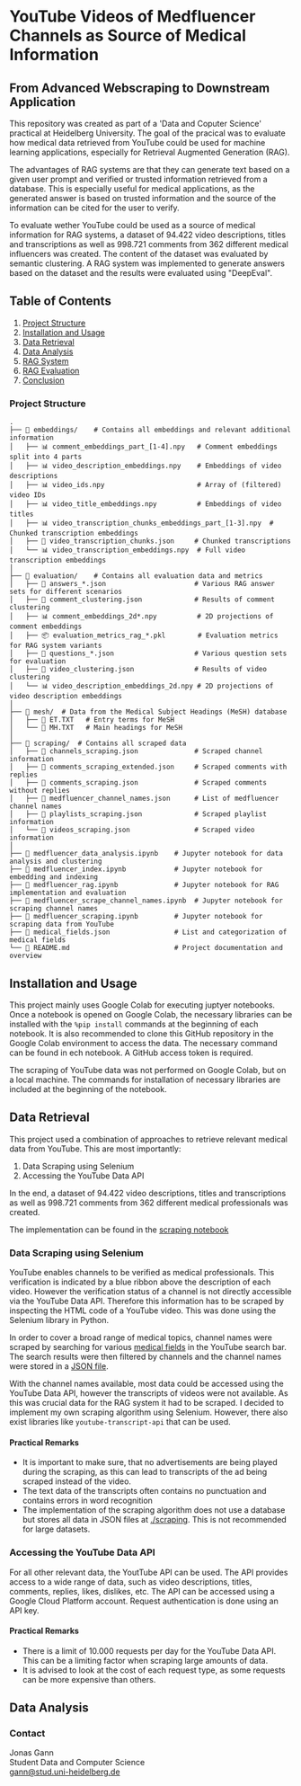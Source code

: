 # YouTube Videos of Medfluencer Channels as Source of Medical Information

## From Advanced Webscraping to Downstream Application

This repository was created as part of a 'Data and Coputer Science' practical at Heidelberg University. The goal of the pracical was to evaluate how medical data retrieved from YouTube could be used for machine learning applications, especially for Retrieval Augmented Generation (RAG).

The advantages of RAG systems are that they can generate text based on a given user prompt and verified or trusted information retrieved from a database. This is especially useful for medical applications, as the generated answer is based on trusted information and the source of the information can be cited for the user to verify.

To evaluate wether YouTube could be used as a source of medical information for RAG systems, a dataset of 94.422 video descriptions, titles and transcriptions as well as 998.721 comments from 362 different medical influencers was created. The content of the dataset was evaluated by semantic clustering. A RAG system was implemented to generate answers based on the dataset and the results were evaluated using "DeepEval".

## Table of Contents

1. [Project Structure](#project-structure)
2. [Installation and Usage](#installation-and-usage)
3. [Data Retrieval](#data-retrieval)
4. [Data Analysis](#data-analysis)
5. [RAG System](#rag-system)
6. [RAG Evaluation](#rag-evaluation)
7. [Conclusion](#conclusion)

### Project Structure

```
.
├── 📁 embeddings/    # Contains all embeddings and relevant additional information
│   ├── 📊 comment_embeddings_part_[1-4].npy   # Comment embeddings split into 4 parts
│   ├── 📊 video_description_embeddings.npy    # Embeddings of video descriptions
│   ├── 📊 video_ids.npy                       # Array of (filtered) video IDs
│   ├── 📊 video_title_embeddings.npy          # Embeddings of video titles
│   ├── 📊 video_transcription_chunks_embeddings_part_[1-3].npy  # Chunked transcription embeddings
│   ├── 📄 video_transcription_chunks.json     # Chunked transcriptions
│   └── 📊 video_transcription_embeddings.npy  # Full video transcription embeddings
│
├── 📁 evaluation/    # Contains all evaluation data and metrics
│   ├── 📄 answers_*.json                      # Various RAG answer sets for different scenarios
│   ├── 📄 comment_clustering.json             # Results of comment clustering
│   ├── 📊 comment_embeddings_2d*.npy          # 2D projections of comment embeddings
│   ├── 📦 evaluation_metrics_rag_*.pkl        # Evaluation metrics for RAG system variants
│   ├── 📄 questions_*.json                    # Various question sets for evaluation
│   ├── 📄 video_clustering.json               # Results of video clustering
│   └── 📊 video_description_embeddings_2d.npy # 2D projections of video description embeddings
│
├── 📁 mesh/  # Data from the Medical Subject Headings (MeSH) database
│   ├── 📝 ET.TXT   # Entry terms for MeSH
│   └── 📝 MH.TXT   # Main headings for MeSH
│
├── 📁 scraping/  # Contains all scraped data
│   ├── 📄 channels_scraping.json              # Scraped channel information
│   ├── 📄 comments_scraping_extended.json     # Scraped comments with replies
│   ├── 📄 comments_scraping.json              # Scraped comments without replies
│   ├── 📄 medfluencer_channel_names.json      # List of medfluencer channel names
│   ├── 📄 playlists_scraping.json             # Scraped playlist information
│   └── 📄 videos_scraping.json                # Scraped video information
│
├── 📓 medfluencer_data_analysis.ipynb    # Jupyter notebook for data analysis and clustering
├── 📓 medfluencer_index.ipynb            # Jupyter notebook for embedding and indexing
├── 📓 medfluencer_rag.ipynb              # Jupyter notebook for RAG implementation and evaluation
├── 📓 medfluencer_scrape_channel_names.ipynb  # Jupyter notebook for scraping channel names
├── 📓 medfluencer_scraping.ipynb         # Jupyter notebook for scraping data from YouTube
├── 📄 medical_fields.json                # List and categorization of medical fields
└── 📝 README.md                          # Project documentation and overview
```

## Installation and Usage

This project mainly uses Google Colab for executing juptyer notebooks. Once a notebook is opened on Google Colab, the necessary libraries can be installed with the `%pip install` commands at the beginning of each notebook. It is also recommended to clone this GitHub repository in the Google Colab environment to access the data. The necessary command can be found in ech notebook. A GitHub access token is required.

The scraping of YouTube data was not performed on Google Colab, but on a local machine. The commands for installation of necessary libraries are included at the beginning of the notebook.

## Data Retrieval

This project used a combination of approaches to retrieve relevant medical data from YouTube. This are most importantly:

1. Data Scraping using Selenium
2. Accessing the YouTube Data API

In the end, a dataset of 94.422 video descriptions, titles and transcriptions as well as 998.721 comments from 362 different medical professionals was created.

The implementation can be found in the [scraping notebook](./medfluencer_scraping.ipynb)

### Data Scraping using Selenium

YouTube enables channels to be verified as medical professionals. This verification is indicated by a blue ribbon above the description of each video. However the verification status of a channel is not directly accessible via the YouTube Data API. Therefore this information has to be scraped by inspecting the HTML code of a YouTube video. This was done using the Selenium library in Python.

In order to cover a broad range of medical topics, channel names were scraped by searching for various [medical fields](./medical_fields.json) in the YouTube search bar. The search results were then filtered by channels and the channel names were stored in a [JSON file](./medfluencer_scrape_channel_names.ipynb).

With the channel names available, most data could be accessed using the YouTube Data API, however the transcripts of videos were not available. As this was crucial data for the RAG system it had to be scraped. I decided to implement my own scraping algorithm using Selenium. However, there also exist libraries like `youtube-transcript-api` that can be used.

#### Practical Remarks

- It is important to make sure, that no advertisements are being played during the scraping, as this can lead to transcripts of the ad being scraped instead of the video.
- The text data of the transcripts often contains no punctuation and contains errors in word recognition
- The implementation of the scraping algorithm does not use a database but stores all data in JSON files at [./scraping](./scraping/). This is not recommended for large datasets.

### Accessing the YouTube Data API

For all other relevant data, the YoutTube API can be used. The API provides access to a wide range of data, such as video descriptions, titles, comments, replies, likes, dislikes, etc. The API can be accessed using a Google Cloud Platform account. Request authentication is done using an API key.

#### Practical Remarks

- There is a limit of 10.000 requests per day for the YouTube Data API. This can be a limiting factor when scraping large amounts of data.
- It is advised to look at the cost of each request type, as some requests can be more expensive than others.

## Data Analysis

### Contact

Jonas Gann\
Student Data and Computer Science\
gann@stud.uni-heidelberg.de
